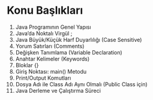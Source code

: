 # Konu Başlıkları 

1. Java Programının Genel Yapısı
2. Java’da Noktalı Virgül ;
3. Java Büyük/Küçük Harf Duyarlılığı (Case Sensitive)
4. Yorum Satırları (Comments)
5. Değişken Tanımlama (Variable Declaration)
6. Anahtar Kelimeler (Keywords)
7. Bloklar {}
8. Giriş Noktası: main() Metodu
9. Print/Output Komutları
10. Dosya Adı ile Class Adı Aynı Olmalı (Public Class için)
11. Java Derleme ve Çalıştırma Süreci


